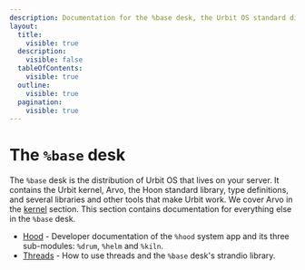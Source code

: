 ```yaml
---
description: Documentation for the %base desk, the Urbit OS standard distribution containing the kernel, Arvo, Hoon standard library, system apps like %hood, and affordances for writing threads.
layout:
  title:
    visible: true
  description:
    visible: false
  tableOfContents:
    visible: true
  outline:
    visible: true
  pagination:
    visible: true
---
```


# The `%base` desk

The `%base` desk is the distribution of Urbit OS that lives on your server. It contains the Urbit kernel, Arvo, the Hoon standard library, type definitions, and several libraries and other tools that make Urbit work. We cover Arvo in the [kernel](../kernel) section. This section contains documentation for everything else in the `%base` desk.

- [Hood](./hood.md) - Developer documentation of the `%hood` system app and its three sub-modules: `%drum`, `%helm` and `%kiln`.
- [Threads](./threads) - How to use threads and the `%base` desk's strandio library.
